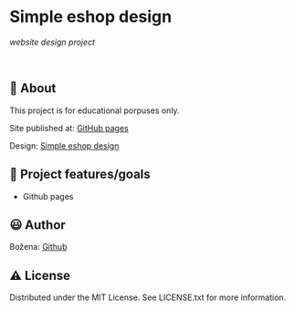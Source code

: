 # Simple eshop design

_website design project_

<br>

## 🌟 About

This project is for educational porpuses only.

Site published at: [GitHub pages](https://bozenakr.github.io/7-simple-eshop-design/)

Design: [Simple eshop design](https://www.figma.com/file/ckVqD5CByyU7l2QwrNzuLJ/Untitled?node-id=0%3A3&t=n9fYJFuRGCO0lKt3-0)

## 🎯 Project features/goals

-   Github pages

## 😃 Author

Božena: [Github](https://github.com/bozenakr)

## ⚠️ License

Distributed under the MIT License. See LICENSE.txt for more information.
